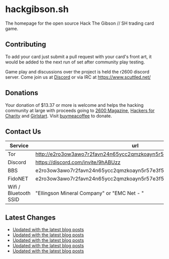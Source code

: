 # hackgibson.sh
The homepage for the open source Hack The Gibson // SH trading card game.


## Contributing

To add your card just submit a pull request with your card's front art, it would be added to the next run of set after community play testing.

Game play and discussions over the project is held the r2600 discord server. Come join us at [Discord](https://discord.com/invite/9hABUzz) or via IRC at https://www.scuttled.net/


## Donations

Your donation of $13.37 or more is welcome and helps the hacking community at large with proceeds going to [2600 Magazine](https://2600.com/), [Hackers for Charity](https://hackersforcharity.org) and [Girlstart](https://girlstart.org).  Visit [buymeacoffee](https://www.buymeacoffee.com/hackgibson.sh) to donate.


## Contact Us

Service | url
-|-
Tor | http://e2ro3ow3awo7r2favn24n65ycc2qmzkoayn5r57e3f56nvjwdcgg32ad.onion
Discord | https://discord.com/invite/9hABUzz
BBS | e2ro3ow3awo7r2favn24n65ycc2qmzkoayn5r57e3f56nvjwdcgg32ad.onion:23
FidoNET | e2ro3ow3awo7r2favn24n65ycc2qmzkoayn5r57e3f56nvjwdcgg32ad.onion:24554
Wifi / Bluetooth SSID | "Ellingson Mineral Company" or "EMC Net - <fidonet address>"

## Latest Changes
<!-- BLOG-POST-LIST:START -->
- [Updated with the latest blog posts](https://github.com/DFW2600/hackgibson.sh/commit/9362dd433a8858c04ffbff684ca7e7a5ebf0e4a3)
- [Updated with the latest blog posts](https://github.com/DFW2600/hackgibson.sh/commit/88186ddb65e623ba104bef3b4b240db522e8099c)
- [Updated with the latest blog posts](https://github.com/DFW2600/hackgibson.sh/commit/9ffee9d949ac42eb8371b4cf61e3e994cfe7c1dc)
- [Updated with the latest blog posts](https://github.com/DFW2600/hackgibson.sh/commit/5245e77983a2ae1c938a3a540ca7eebec918a1e9)
- [Updated with the latest blog posts](https://github.com/DFW2600/hackgibson.sh/commit/b549124825f9593b0321b6181aea9d43fcacf1ee)
<!-- BLOG-POST-LIST:END -->
